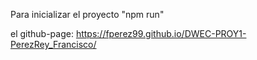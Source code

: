 Para inicializar el proyecto "npm run"

el github-page:
https://fperez99.github.io/DWEC-PROY1-PerezRey_Francisco/
